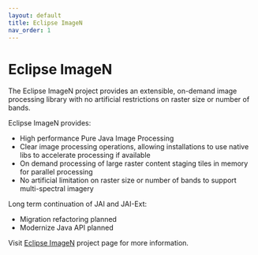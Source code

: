 ```yaml
---
layout: default
title: Eclipse ImageN
nav_order: 1
---
```

# Eclipse ImageN

The Eclipse ImageN project provides an extensible, on-demand image processing library with no artificial restrictions on raster size or number of bands.

Eclipse ImageN provides:

* High performance Pure Java Image Processing
* Clear image processing operations, allowing installations to use native libs to accelerate processing if available
* On demand processing of large raster content staging tiles in memory for parallel processing
* No artificial limitation on raster size or number of bands to support multi-spectral imagery

Long term continuation of JAI and JAI-Ext:

* Migration refactoring planned
* Modernize Java API planned

Visit [Eclipse ImageN](https://projects.eclipse.org/projects/technology.imagen) project
page for more information.